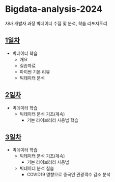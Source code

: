 # Bigdata-analysis-2024

자바 개발자 과정 빅데이터 수집 및 분석, 학습 리포지토리

## [1일차](https://github.com/devuoon/bigdata-analysis-2024/blob/main/DAY01.md)

- 빅데이터 학습
  - 개요
  - 실습자료
  - 파이썬 기본 리뷰
  - 빅데이터 분석

## [2일차](https://github.com/devuoon/bigdata-analysis-2024/blob/main/DAY02.md)

- 빅데이터 학습
  - 빅데이터 분석 기초(계속)
    - 기본 라이브러리 사용법 학습

## [3일차](https://github.com/devuoon/bigdata-analysis-2024/blob/main/DAY03.md)

- 빅데이터 학습
  - 빅데이터 분석 기초(계속)
    - 기본 라이브러리 사용법
  - 빅데이터 분석 실습
    - COVID19 영향으로 중국인 관광객수 감소 분석
